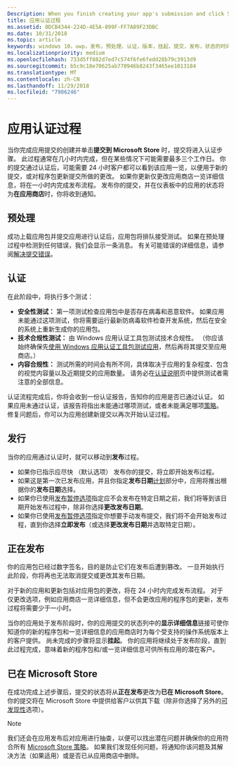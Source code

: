 ```yaml
---
Description: When you finish creating your app's submission and click Submit to the Store, the submission enters the certification step.
title: 应用认证过程
ms.assetid: 0DCB4344-224D-4E5A-899F-FF7A89F23DBC
ms.date: 10/31/2018
ms.topic: article
keywords: windows 10，uwp，发布，预处理，认证，版本，挂起，提交，发布，状态的时间
ms.localizationpriority: medium
ms.openlocfilehash: 733d5ff882d7ed7c574f6fe6fedd28b79c3913d9
ms.sourcegitcommit: b5c9c18e70625ab770946b8243f3465ee1013184
ms.translationtype: MT
ms.contentlocale: zh-CN
ms.lasthandoff: 11/29/2018
ms.locfileid: "7986246"
---
```

# <a name="the-app-certification-process"></a>应用认证过程

当你完成应用提交的创建并单击**提交到 Microsoft Store** 时，提交将进入认证步骤。 此过程通常在几小时内完成，但在某些情况下可能需要最多三个工作日。 你的提交通过认证后，可能需要 24 小时客户都可以看到该应用一览，以便用于新的提交，或对程序包更新提交所做的更改。 如果你更新仅更改应用商店一览详细信息，将在一小时内完成发布流程。  发布你的提交，并在仪表板中的应用的状态将为**在应用商店**时，你将收到通知。

## <a name="preprocessing"></a>预处理

成功上载应用包并提交应用进行认证后，应用包将排队接受测试。 如果在预处理过程中检测到任何错误，我们会显示一条消息。 有关可能错误的详细信息，请参阅[解决提交错误](resolve-submission-errors.md)。

## <a name="certification"></a>认证

在此阶段中，将执行多个测试：

-   **安全性测试：** 第一项测试检查应用包中是否存在病毒和恶意软件。 如果应用未能通过这项测试，你将需要运行最新防病毒软件检查开发系统，然后在安全的系统上重新生成你的应用包。
-   **技术合规性测试：** 由 Windows 应用认证工具包测试技术合规性。 （你应该始终确保先[使用 Windows 应用认证工具包测试应用](../debug-test-perf/windows-app-certification-kit.md)，然后再将其提交至应用商店。）
-   **内容合规性：** 测试所需的时间会有所不同，具体取决于应用的复杂程度、包含的视觉内容量以及近期提交的应用数量。 请务必在[认证说明](notes-for-certification.md)页中提供测试者需注意的全部信息。

认证流程完成后，你将会收到一份认证报告，告知你的应用是否已通过认证。 如果应用未通过认证，该报告将指出未能通过哪项测试，或者未能满足哪项[策略](https://docs.microsoft.com/legal/windows/agreements/store-policies)。 修复问题后，你可以为应用创建新提交以再次开始认证过程。

## <a name="release"></a>发行

当你的应用通过认证时，就可以移动到**发布**过程。

- 如果你已指示应尽快 （默认选项） 发布你的提交，将立即开始发布过程。
- 如果这是第一次已发布应用，并且你指定**发布日期**[计划](configure-precise-release-scheduling.md#release)部分中，应用将推出根据你的**发布日期**选择。
- 如果你已使用[发布暂停选项](manage-submission-options.md#publishing-hold-options)指定应不会发布在特定日期之前，我们将等到该日期开始发布过程中，除非你选择**更改发布日期**。
- 如果你已使用[发布暂停选项](manage-submission-options.md#publishing-hold-options)指定你想要手动发布提交，我们将不会开始发布过程，直到你选择**立即发布**（或选择**更改发布日期**并选取特定日期）。


## <a name="publishing"></a>正在发布

你的应用包已经过数字签名，目的是防止它们在发布后遭到篡改。 一旦开始执行此阶段，你将再也无法取消提交或更改其发布日期。

对于新的应用和更新包括对应用包的更改，将在 24 小时内完成发布流程。 对于仅更改选项，例如应用商店一览详细信息，但不会更改应用的程序包的更新，发布过程将需要少于一小时。

当你的应用处于发布阶段时，你的应用提交的状态列中的**显示详细信息**链接可使你知道你的新的程序包和一览详细信息的应用商店时为每个受支持的操作系统版本上的客户提供。 尚未完成的步骤将显示**挂起**。 你的应用将继续处于发布阶段，直到此过程完成，意味着新的程序包和/或一览详细信息可供所有应用的潜在客户。

## <a name="in-the-store"></a>已在 Microsoft Store 

在成功完成上述步骤后，提交的状态将从**正在发布**更改为**已在 Microsoft Store**。 你的提交将在 Microsoft Store 中提供给客户以供其下载（除非你选择了另外的[可发现性](choose-visibility-options.md#discoverability)选项）。 

> [!NOTE]
> 我们还会在应用发布后对应用进行抽查，以便可以找出潜在问题并确保你的应用符合所有 [Microsoft Store 策略](https://docs.microsoft.com/legal/windows/agreements/store-policies)。 如果我们发现任何问题，将通知你该问题及其解决方法（如果适用）或是否已从应用商店中删除。

 

 

 




